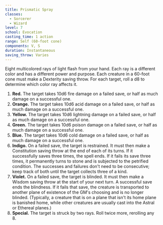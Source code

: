 ```yaml
---
title: Prismatic Spray
classes:
  - Sorcerer
  - Wizard
level: 7
school: Evocation
casting_time: 1 action
range: Self (60-foot cone)
components: V, S
duration: Instantaneous
saving_throw: Varies
---
```


Eight multicolored rays of light flash from your hand. Each ray is a different color and has a different power and purpose. Each creature in a 60-foot cone must make a Dexterity saving throw. For each target, roll a d8 to determine which color ray affects it.

1. **Red.** The target takes 10d6 fire damage on a failed save, or half as much damage on a successful one.
2. **Orange.** The target takes 10d6 acid damage on a failed save, or half as much damage on a successful one.
3. **Yellow.** The target takes 10d6 lightning damage on a failed save, or half as much damage on a successful one.
4. **Green.** The target takes 10d6 poison damage on a failed save, or half as much damage on a successful one.
5. **Blue.** The target takes 10d6 cold damage on a failed save, or half as much damage on a successful one.
6. **Indigo.** On a failed save, the target is restrained. It must then make a Constitution saving throw at the end of each of its turns. If it successfully saves three times, the spell ends. If it fails its save three times, it permanently turns to stone and is subjected to the petrified condition. The successes and failures don't need to be consecutive; keep track of both until the target collects three of a kind.
7. **Violet.** On a failed save, the target is blinded. It must then make a Wisdom saving throw at the start of your next turn. A successful save ends the blindness. If it fails that save, the creature is transported to another plane of existence of the GM's choosing and is no longer blinded. (Typically, a creature that is on a plane that isn't its home plane is banished home, while other creatures are usually cast into the Astral or Ethereal planes.)
8. **Special.** The target is struck by two rays. Roll twice more, rerolling any 8.
